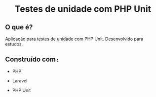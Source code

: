 <h1 align='center'><b>Testes de unidade com PHP Unit</b></h1>

## O que é?

Aplicação para testes de unidade com PHP Unit. Desenvolvido para estudos.

## Construído com`:`

- PHP

- Laravel

- PHP Unit
